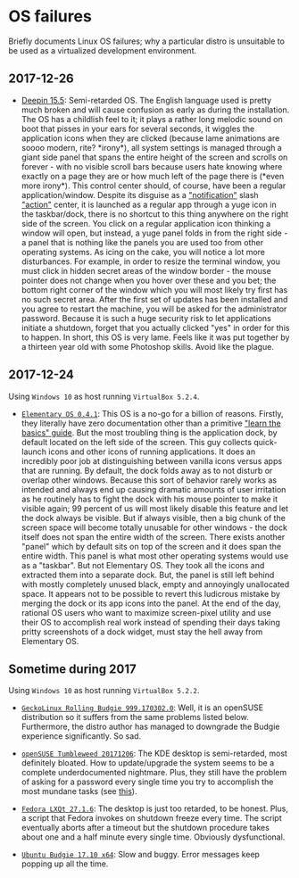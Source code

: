 # OS failures

Briefly documents Linux OS failures; why a particular distro is unsuitable to
be used as a virtualized development environment.

## 2017-12-26

- [Deepin 15.5][8]: Semi-retarded OS. The English language used is pretty much
  broken and will cause confusion as early as during the installation. The OS
  has a childlish feel to it; it plays a rather long melodic sound on boot that
  pisses in your ears for several seconds, it wiggles the application icons when
  they are clicked (because lame animations are soooo modern, rite? \*irony*),
  all system settings is managed through a giant side panel that spans the
  entire height of the screen and scrolls on forever - with no visible scroll
  bars because users hate knowing where exactly on a page they are or how much
  left of the page there is (\*even more irony*). This control center should, of
  course, have been a regular application/window. Despite its disguise as a
  ["notification"][9] slash ["action"][10] center, it is launched as a regular
  app through a yuge icon in the taskbar/dock, there is no shortcut to this
  thing anywhere on the right side of the screen. You click on a regular
  application icon thinking a window will open, but instead, a yuge panel folds
  in from the right side - a panel that is nothing like the panels you are used
  too from other operating systems. As icing on the cake, you will notice a lot
  more disturbances. For example, in order to resize the terminal window, you
  must click in hidden secret areas of the window border - the mouse pointer
  does not change when you hover over these and you bet; the bottom right corner
  of the window which you will most likely try first has no such secret area.
  After the first set of updates has been installed and you agree to restart
  the machine, you will be asked for the administrator password. Because it is
  such a huge security risk to let applications initiate a shutdown, forget that
  you actually clicked "yes" in order for this to happen. In short, this OS is
  very lame. Feels like it was put together by a thirteen year old with some
  Photoshop skills. Avoid like the plague.

## 2017-12-24

Using `Windows 10` as host running `VirtualBox 5.2.4`.

- [`Elementary OS 0.4.1`][6]: This OS is a no-go for a billion of reasons.
  Firstly, they literally have zero documentation other than a primitive
  ["learn the basics" guide][7]. But the most troubling thing is the application
  dock, by default located on the left side of the screen. This guy collects
  quick-launch icons and other icons of running applications. It does an
  incredibly poor job at distinguishing between vanilla icons versus apps that
  are running. By default, the dock folds away as to not disturb or overlap
  other windows. Because this sort of behavior rarely works as intended and
  always end up causing dramatic amounts of user irritation as he routinely has
  to fight the dock with his mouse pointer to make it visible again; 99 percent
  of us will most likely disable this feature and let the dock always be
  visible. But if always visible, then a big chunk of the screen space will
  become totally unusable for other windows - the dock itself does not span the
  entire width of the screen. There exists another "panel" which by default sits
  on top of the screen and it does span the entire width. This panel is what
  most other operating systems would use as a "taskbar". But not Elementary OS.
  They took all the icons and extracted them into a separate dock. But, the
  panel is still left behind with mostly completely unused black, empty and
  annoyingly unallocated space. It appears not to be possible to revert this
  ludicrous mistake by merging the dock or its app icons into the panel. At the
  end of the day, rational OS users who want to maximize screen-pixel utility
  and use their OS to accomplish real work instead of spending their days taking
  pritty screenshots of a dock widget, must stay the hell away from Elementary OS.

## Sometime during 2017

Using `Windows 10` as host running `VirtualBox 5.2.2`.

- [`GeckoLinux Rolling Budgie 999.170302.0`][5]: Well, it is an openSUSE
  distribution so it suffers from the same problems listed below. Furthermore,
  the distro author has managed to downgrade the Budgie experience
  significantly. So sad.

- [`openSUSE Tumbleweed 20171206`][3]: The KDE desktop is semi-retarded, most
  definitely bloated. How to update/upgrade the system seems to be a complete
  underdocumented nightmare. Plus, they still have the problem of asking for a
  password every single time you try to accomplish the most mundane tasks (see
  [this][4]).

- [`Fedora LXQt 27.1.6`][2]: The desktop is just too retarded, to be honest.
  Plus, a script that Fedora invokes on shutdown freeze every time. The script
  eventually aborts after a timeout but the shutdown procedure takes about
  one and a half minute every single time. Obviously dysfunctional.

- [`Ubuntu Budgie 17.10 x64`][1]: Slow and buggy. Error messages keep popping up
  all the time.

[1]: https://ubuntubudgie.org/
[2]: https://spins.fedoraproject.org/en/lxqt/
[3]: https://www.opensuse.org/#Tumbleweed
[4]: https://www.theregister.co.uk/2012/02/29/torvalds_tantrum_opensuse/
[5]: https://geckolinux.github.io/
[6]: https://elementary.io
[7]: https://elementary.io/docs/learning-the-basics
[8]: https://www.deepin.org
[9]: https://en.wikipedia.org/wiki/Notification_Center
[10]: https://en.wikipedia.org/wiki/Action_Center